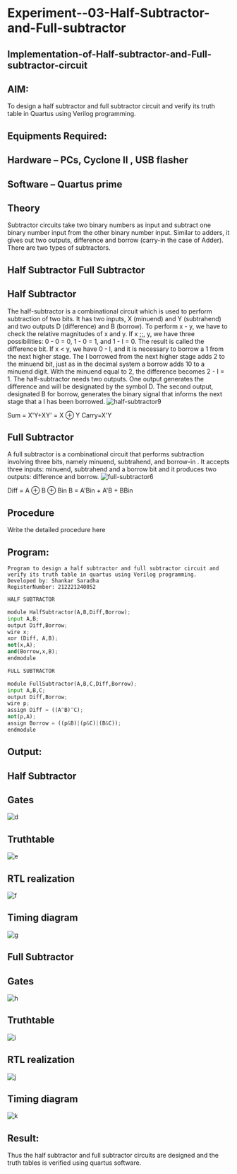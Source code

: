 # Experiment--03-Half-Subtractor-and-Full-subtractor
## Implementation-of-Half-subtractor-and-Full-subtractor-circuit
## AIM:
To design a half subtractor and full subtractor circuit and verify its truth table in Quartus using Verilog programming.

## Equipments Required:
## Hardware – PCs, Cyclone II , USB flasher
## Software – Quartus prime
## Theory
Subtractor circuits take two binary numbers as input and subtract one binary number input from the other binary number input. Similar to adders, it gives out two outputs, difference and borrow (carry-in the case of Adder). There are two types of subtractors.

## Half Subtractor Full Subtractor
## Half Subtractor
The half-subtractor is a combinational circuit which is used to perform subtraction of two bits. It has two inputs, X (minuend) and Y (subtrahend) and two outputs D (difference) and B (borrow). To perform x - y, we have to check the relative magnitudes of x and y. If x ;;, y, we have three possibilities: 0 - 0 = 0, 1 - 0 = 1, and 1 - I = 0. The result is called the difference bit. If x < y, we have 0 - I, and it is necessary to borrow a 1 from the next higher stage. The I borrowed from the next higher stage adds 2 to the minuend bit, just as in the decimal system a borrow adds 10 to a minuend digit. With the minuend equal to 2, the difference becomes 2 - I = 1. The half-subtractor needs two outputs. One output generates the difference and will be designated by the symbol D. The second output, designated B for borrow, generates the binary signal that informs the next stage that a I has been borrowed.
![half-subtractor9](https://user-images.githubusercontent.com/36288975/166112538-58c3bc7c-ee5d-4e6a-ac8d-8e8328efe27a.png)


Sum = X'Y+XY' = X ⊕ Y
Carry=X'Y

## Full Subtractor
A full subtractor is a combinational circuit that performs subtraction involving three bits, namely minuend, subtrahend, and borrow-in . It accepts three inputs: minuend, subtrahend and a borrow bit and it produces two outputs: difference and borrow. 
![full-subtractor6](https://user-images.githubusercontent.com/36288975/166112541-24c68359-3de8-4674-ae22-8272ffc385ed.png)


Diff = A ⊕ B ⊕ Bin B = A'Bin + A'B + BBin

## Procedure



Write the detailed procedure here 


## Program:
```
Program to design a half subtractor and full subtractor circuit and verify its truth table in quartus using Verilog programming.
Developed by: Shankar Saradha   
RegisterNumber: 212221240052
```

``` python 
HALF SUBTRACTOR

module HalfSubtractor(A,B,Diff,Borrow);
input A,B;
output Diff,Borrow;
wire x;
xor (Diff, A,B);
not(x,A);
and(Borrow,x,B);
endmodule

FULL SUBTRACTOR

module FullSubtractor(A,B,C,Diff,Borrow);
input A,B,C;
output Diff,Borrow;
wire p;
assign Diff = ((A^B)^C);
not(p,A);
assign Borrow = ((p&B)|(p&C)|(B&C));
endmodule
```


## Output:
## Half Subtractor
## Gates
![d](https://user-images.githubusercontent.com/93978702/233147243-d2455bf6-1154-4336-9637-c97d208b7610.png)

## Truthtable
![e](https://user-images.githubusercontent.com/93978702/233147314-bb1d2392-9aba-4b36-ae9b-6b629025487f.png)



##  RTL realization
![f](https://user-images.githubusercontent.com/93978702/233147338-1709af3b-167b-4c79-8ff6-b04ecd058aa7.png)


## Timing diagram 
![g](https://user-images.githubusercontent.com/93978702/233147376-9f4d9083-8827-494e-ba7a-3d65fa19dd2b.png)
## Full Subtractor 
## Gates
![h](https://user-images.githubusercontent.com/93978702/233148020-6c3b5e03-1e70-4dca-9d9e-25bd555e4e7a.png)


## Truthtable
![i](https://user-images.githubusercontent.com/93978702/233148045-95e5d53a-3255-4b2b-8365-c429b8bdd66d.png)




##  RTL realization
![j](https://user-images.githubusercontent.com/93978702/233148060-4f678f71-5d49-4fcb-8495-842e6ccf2714.png)



## Timing diagram 
![k](https://user-images.githubusercontent.com/93978702/233148071-d852a68b-9525-49a4-a99c-3476a5b54a9b.png)



## Result:
Thus the half subtractor and full subtractor circuits are designed and the truth tables is verified using quartus software.
